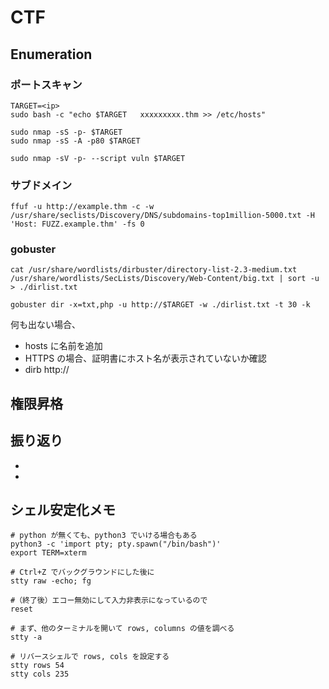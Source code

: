# <name> CTF

<URL>

## Enumeration

### ポートスキャン

```shell
TARGET=<ip>
sudo bash -c "echo $TARGET   xxxxxxxxx.thm >> /etc/hosts"

sudo nmap -sS -p- $TARGET
sudo nmap -sS -A -p80 $TARGET

sudo nmap -sV -p- --script vuln $TARGET
```

### サブドメイン

```shell
ffuf -u http://example.thm -c -w /usr/share/seclists/Discovery/DNS/subdomains-top1million-5000.txt -H 'Host: FUZZ.example.thm' -fs 0
```

### gobuster

```shell
cat /usr/share/wordlists/dirbuster/directory-list-2.3-medium.txt /usr/share/wordlists/SecLists/Discovery/Web-Content/big.txt | sort -u > ./dirlist.txt

gobuster dir -x=txt,php -u http://$TARGET -w ./dirlist.txt -t 30 -k
```

何も出ない場合、

- hosts に名前を追加
- HTTPS の場合、証明書にホスト名が表示されていないか確認
- dirb http://<ip>

## 権限昇格

## 振り返り

-
-

## シェル安定化メモ

```shell
# python が無くても、python3 でいける場合もある
python3 -c 'import pty; pty.spawn("/bin/bash")'
export TERM=xterm

# Ctrl+Z でバックグラウンドにした後に
stty raw -echo; fg

#（終了後）エコー無効にして入力非表示になっているので
reset

# まず、他のターミナルを開いて rows, columns の値を調べる
stty -a

# リバースシェルで rows, cols を設定する
stty rows 54
stty cols 235
```
